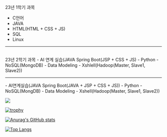 23년 1학기 과목
- C언어
- JAVA
- HTML(HTML + CSS + JS)
- SQL
- Linux
<hr><br>
23년 2학기 과목
- AI 연계 실습(JAVA Spring Boot(JSP + CSS + JS)
- Python
- NoSQL(MongoDB)
- Data Modeling
- Xshlell(Hadoop(Master, Slave1, Slave2))

<hr>
- AI연계실습(JAVA Spring Boot(JAVA + JSP + CSS + JS))
- Python
- NoSQL(MongDB)
- Data Modeling
- Xshell(Hadoop(Master, Slave1, Slave2))


 <a href="mailto:donguk0105@gmail.com" target="_blank"><img src="https://img.shields.io/badge/donguk0105@gmail.com-EA4335?style=flat-square&logo=Gmail&logoColor=white"/></a>

[![trophy](https://github-profile-trophy.vercel.app/?username=donguk1)](https://github.com/donguk1/)

[![Anurag's GitHub stats](https://github-readme-stats.vercel.app/api?username=donguk1)](https://github.com/donguk1/)

[![Top Langs](https://github-readme-stats.vercel.app/api/top-langs/?username=donguk1)](https://github.com/donguk1/)
